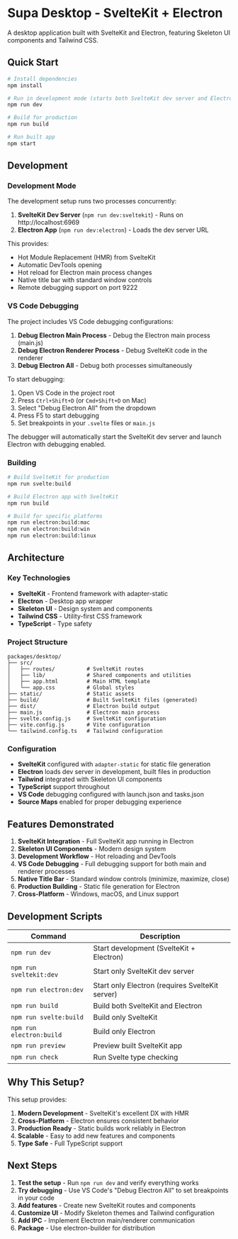 # Supa Desktop - SvelteKit + Electron

A desktop application built with SvelteKit and Electron, featuring Skeleton UI components and Tailwind CSS.

## Quick Start

```bash
# Install dependencies
npm install

# Run in development mode (starts both SvelteKit dev server and Electron)
npm run dev

# Build for production
npm run build

# Run built app
npm start
```

## Development

### Development Mode

The development setup runs two processes concurrently:

1. **SvelteKit Dev Server** (`npm run dev:sveltekit`) - Runs on http://localhost:6969
2. **Electron App** (`npm run dev:electron`) - Loads the dev server URL

This provides:
- Hot Module Replacement (HMR) from SvelteKit
- Automatic DevTools opening
- Hot reload for Electron main process changes
- Native title bar with standard window controls
- Remote debugging support on port 9222

### VS Code Debugging

The project includes VS Code debugging configurations:

1. **Debug Electron Main Process** - Debug the Electron main process (main.js)
2. **Debug Electron Renderer Process** - Debug SvelteKit code in the renderer
3. **Debug Electron All** - Debug both processes simultaneously

To start debugging:
1. Open VS Code in the project root
2. Press `Ctrl+Shift+D` (or `Cmd+Shift+D` on Mac)
3. Select "Debug Electron All" from the dropdown
4. Press F5 to start debugging
5. Set breakpoints in your `.svelte` files or `main.js`

The debugger will automatically start the SvelteKit dev server and launch Electron with debugging enabled.

### Building

```bash
# Build SvelteKit for production
npm run svelte:build

# Build Electron app with SvelteKit
npm run build

# Build for specific platforms
npm run electron:build:mac
npm run electron:build:win
npm run electron:build:linux
```

## Architecture

### Key Technologies

- **SvelteKit** - Frontend framework with adapter-static
- **Electron** - Desktop app wrapper
- **Skeleton UI** - Design system and components
- **Tailwind CSS** - Utility-first CSS framework
- **TypeScript** - Type safety

### Project Structure

```
packages/desktop/
├── src/
│   ├── routes/          # SvelteKit routes
│   ├── lib/             # Shared components and utilities
│   ├── app.html         # Main HTML template
│   └── app.css          # Global styles
├── static/              # Static assets
├── build/               # Built SvelteKit files (generated)
├── dist/                # Electron build output
├── main.js              # Electron main process
├── svelte.config.js     # SvelteKit configuration
├── vite.config.js       # Vite configuration
└── tailwind.config.ts   # Tailwind configuration
```

### Configuration

- **SvelteKit** configured with `adapter-static` for static file generation
- **Electron** loads dev server in development, built files in production
- **Tailwind** integrated with Skeleton UI components
- **TypeScript** support throughout
- **VS Code** debugging configured with launch.json and tasks.json
- **Source Maps** enabled for proper debugging experience

## Features Demonstrated

1. **SvelteKit Integration** - Full SvelteKit app running in Electron
2. **Skeleton UI Components** - Modern design system
3. **Development Workflow** - Hot reloading and DevTools
4. **VS Code Debugging** - Full debugging support for both main and renderer processes
5. **Native Title Bar** - Standard window controls (minimize, maximize, close)
6. **Production Building** - Static file generation for Electron
7. **Cross-Platform** - Windows, macOS, and Linux support

## Development Scripts

| Command | Description |
|---------|-------------|
| `npm run dev` | Start development (SvelteKit + Electron) |
| `npm run sveltekit:dev` | Start only SvelteKit dev server |
| `npm run electron:dev` | Start only Electron (requires SvelteKit server) |
| `npm run build` | Build both SvelteKit and Electron |
| `npm run svelte:build` | Build only SvelteKit |
| `npm run electron:build` | Build only Electron |
| `npm run preview` | Preview built SvelteKit app |
| `npm run check` | Run Svelte type checking |

## Why This Setup?

This setup provides:

1. **Modern Development** - SvelteKit's excellent DX with HMR
2. **Cross-Platform** - Electron ensures consistent behavior
3. **Production Ready** - Static builds work reliably in Electron
4. **Scalable** - Easy to add new features and components
5. **Type Safe** - Full TypeScript support

## Next Steps

1. **Test the setup** - Run `npm run dev` and verify everything works
2. **Try debugging** - Use VS Code's "Debug Electron All" to set breakpoints in your code
3. **Add features** - Create new SvelteKit routes and components
4. **Customize UI** - Modify Skeleton themes and Tailwind configuration
5. **Add IPC** - Implement Electron main/renderer communication
6. **Package** - Use electron-builder for distribution